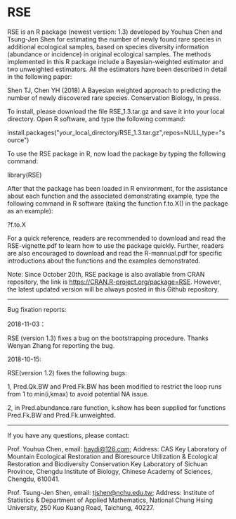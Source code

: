 # RSE
RSE is an R package (newest version: 1.3) developed by Youhua Chen and Tsung-Jen Shen for estimating the number of newly found rare species in additional ecological samples, 
based on species diversity information (abundance or incidence) in original ecological samples. 
The methods implemented in this R package include a Bayesian-weighted estimator and two unweighted estimators.
All the estimators have been described in detail in the following paper:

Shen TJ, Chen YH (2018) A Bayesian weighted approach to predicting the number of newly discovered rare species. Conservation Biology, In press.


To install, please download the file RSE_1.3.tar.gz and save it into your local directory.
Open R software, and type the following command:

install.packages("your_local_directory/RSE_1.3.tar.gz",repos=NULL,type="source")

To use the RSE package in R, now load the package by typing the following command:

library(RSE)

After that the package has been loaded in R environment, for the assistance about each function and the associated demonstrating example, 
type the following command in R software (taking the function f.to.X() in the package as an example):

?f.to.X


For a quick reference, readers are recommended to download and read the RSE-vignette.pdf to learn how to use the package quickly. Further, readers are also encouraged to download and read the R-mannual.pdf for specific introductions about the functions and the examples demonstrated. 



Note: Since October 20th, RSE package is also available from CRAN repository, the link is https://CRAN.R-project.org/package=RSE. However, the latest updated version will be always posted in this Github repository.



------------------------------------------------------------------------------


Bug fixation reports:

2018-11-03：

RSE (version 1.3) fixes a bug on the bootstrapping procedure. Thanks Wenyan Zhang for reporting the bug.

2018-10-15:

RSE(version 1.2) fixes the following bugs:

1, Pred.Qk.BW and Pred.Fk.BW has been modified to restrict the loop runs from 1 to min(i,kmax) to avoid potential NA issue.

2, in Pred.abundance.rare function, k.show has been supplied for functions Pred.Fk.BW and Pred.Fk.unweighted.


-------------------------------------------------------------------------------


If you have any questions, please contact:


Prof. Youhua Chen, email: haydi@126.com;
Address: CAS Key Laboratory of Mountain Ecological Restoration and Bioresource Utilization & Ecological Restoration and Biodiversity Conservation Key Laboratory of Sichuan Province, Chengdu Institute of Biology, Chinese Academy of Sciences, Chengdu, 610041.


Prof. Tsung-Jen Shen, email: tjshen@nchu.edu.tw;
Address: Institute of Statistics & Department of Applied Mathematics, National Chung Hsing University, 250 Kuo Kuang Road, Taichung, 40227.
